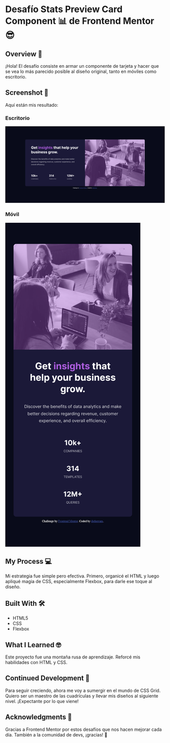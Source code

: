 # Desafío Stats Preview Card Component 📊 de Frontend Mentor 😎

## Overview 🚀
¡Hola! El desafío consiste en armar un componente de tarjeta y hacer que se vea lo más parecido posible al diseño original, tanto en móviles como escritorio.

## Screenshot 📸
Aquí están mis resultado:
### Escritorio
![](./screenshot-desktop.png)

### Móvil
![](./screenshot-mobile.png)

## My Process 💻
Mi estrategia fue simple pero efectiva. Primero, organicé el HTML y luego apliqué magia de CSS, especialmente Flexbox, para darle ese toque al diseño.

## Built With 🛠️
- HTML5
- CSS
- Flexbox

## What I Learned 🤓
Este proyecto fue una montaña rusa de aprendizaje. Reforcé mis habilidades con HTML y CSS.

## Continued Development 🚧
Para seguir creciendo, ahora me voy a sumergir en el mundo de CSS Grid. Quiero ser un maestro de las cuadrículas y llevar mis diseños al siguiente nivel. ¡Expectante por lo que viene!

## Acknowledgments 🙌
Gracias a Frontend Mentor por estos desafíos que nos hacen mejorar cada día. También a la comunidad de devs, ¡gracias! 🌟
